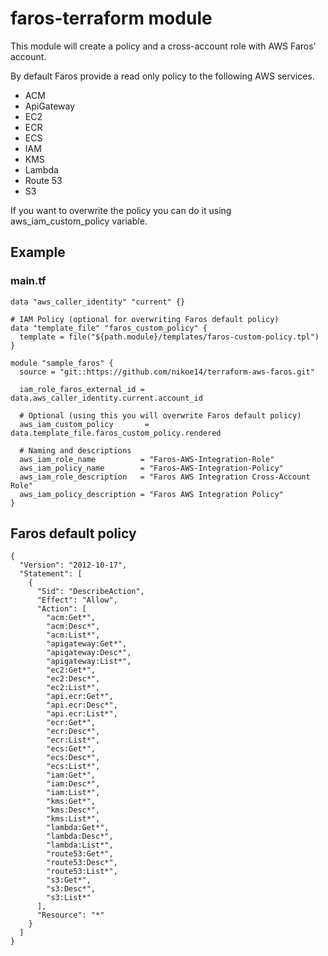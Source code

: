 # faros-terraform module

This module will create a policy and a cross-account role with AWS Faros' account.

By default Faros provide a read only policy to the following AWS services.
 * ACM
 * ApiGateway
 * EC2
 * ECR
 * ECS
 * IAM
 * KMS
 * Lambda
 * Route 53
 * S3

If you want to overwrite the policy you can do it using aws_iam_custom_policy variable.

## Example

### main.tf
```
data "aws_caller_identity" "current" {}

# IAM Policy (optional for overwriting Faros default policy)
data "template_file" "faros_custom_policy" {
  template = file("${path.module}/templates/faros-custom-policy.tpl")
}

module "sample_faros" {
  source = "git::https://github.com/nikoe14/terraform-aws-faros.git"

  iam_role_faros_external_id = data.aws_caller_identity.current.account_id

  # Optional (using this you will overwrite Faros default policy)
  aws_iam_custom_policy       = data.template_file.faros_custom_policy.rendered
  
  # Naming and descriptions
  aws_iam_role_name          = "Faros-AWS-Integration-Role"
  aws_iam_policy_name        = "Faros-AWS-Integration-Policy"
  aws_iam_role_description   = "Faros AWS Integration Cross-Account Role"
  aws_iam_policy_description = "Faros AWS Integration Policy"
}
```

## Faros default policy

```
{
  "Version": "2012-10-17",
  "Statement": [
    {
      "Sid": "DescribeAction",
      "Effect": "Allow",
      "Action": [
        "acm:Get*",
        "acm:Desc*",
        "acm:List*",
        "apigateway:Get*",
        "apigateway:Desc*",
        "apigateway:List*",
        "ec2:Get*",
        "ec2:Desc*",
        "ec2:List*",
        "api.ecr:Get*",
        "api.ecr:Desc*",
        "api.ecr:List*",
        "ecr:Get*",
        "ecr:Desc*",
        "ecr:List*",
        "ecs:Get*",
        "ecs:Desc*",
        "ecs:List*",
        "iam:Get*",
        "iam:Desc*",
        "iam:List*",
        "kms:Get*",
        "kms:Desc*",
        "kms:List*",
        "lambda:Get*",
        "lambda:Desc*",
        "lambda:List*",
        "route53:Get*",
        "route53:Desc*",
        "route53:List*",
        "s3:Get*",
        "s3:Desc*",
        "s3:List*"
      ],
      "Resource": "*"
    }
  ]
}
```
